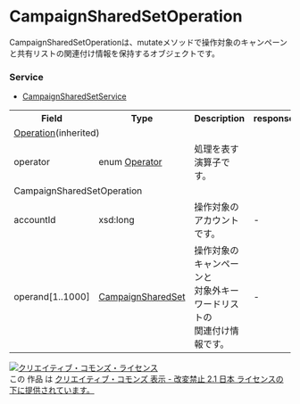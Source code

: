 # CampaignSharedSetOperation
CampaignSharedSetOperationは、mutateメソッドで操作対象のキャンペーンと共有リストの関連付け情報を保持するオブジェクトです。

### Service
+ [CampaignSharedSetService](../services/CampaignSharedSetService.md)

<table>
 <tr>
  <th>Field</th>
  <th>Type</th>
  <th>Description</th>
  <th>response</th>
  <th>get</th>
  <th>add</th>
  <th>set</th>
  <th>remove</th>
 </tr>
 <tr>
  <td colspan="8"><a href="./Operation.md">Operation</a>(inherited)</td>
 </tr>
 <tr>
  <td>operator</td>
  <td>enum <a href="./Operator.md">Operator</a></td>
  <td>処理を表す演算子です。</td>
  <td colspan="5"></td>
 </tr>
 <tr>
  <td colspan="8">CampaignSharedSetOperation</td>
 </tr>
 <tr>
  <td>accountId</td>
  <td>xsd:long</td>
  <td>操作対象のアカウントです。</td>
  <td>-</td>
  <td>‐</td>
  <td>Requirement</td>
  <td>‐</td>
  <td>Requirement</td>
 </tr>
  <tr>
  <td>operand[1..1000]</td>
  <td><a href="./CampaignSharedSet.md">CampaignSharedSet</a></td>
  <td>操作対象のキャンペーンと<br>対象外キーワードリストの<br>関連付け情報です。</td>
  <td>-</td>
  <td>‐</td>
  <td>Requirement</td>
  <td>‐</td>
  <td>Requirement</td>
 </tr>
</table>
<a rel="license" href="http://creativecommons.org/licenses/by-nd/2.1/jp/">
<img alt="クリエイティブ・コモンズ・ライセンス" style="border-width:0" src="https://i.creativecommons.org/l/by-nd/2.1/jp/88x31.png" /></a><br />この 作品 は <a rel="license" href="http://creativecommons.org/licenses/by-nd/2.1/jp/">クリエイティブ・コモンズ 表示 - 改変禁止 2.1 日本 ライセンスの下に提供されています。</a>
